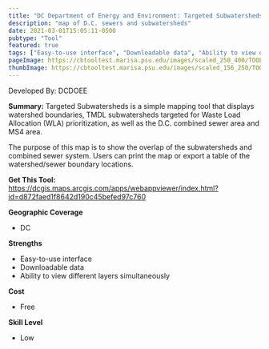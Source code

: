 ```yaml
---
title: "DC Department of Energy and Environment: Targeted Subwatersheds"
description: "map of D.C. sewers and subwatersheds"
date: 2021-03-01T15:05:11-0500
pubtype: "Tool"
featured: true
tags: ["Easy-to-use interface", "Downloadable data", "Ability to view different layers simultaneously"]
pageImage: https://cbtooltest.marisa.psu.edu/images/scaled_250_400/TOOLID_45.1_ScreenCapture-1.png
thumbImage: https://cbtooltest.marisa.psu.edu/images/scaled_156_250/TOOLID_45.1_ScreenCapture-1.png
---
```

Developed By: DCDOEE

**Summary:** Targeted Subwatersheds is a simple mapping tool that displays watershed boundaries, TMDL subwatersheds targeted for Waste Load Allocation (WLA) prioritization, as well as the D.C. combined sewer area and MS4 area. 

The purpose of this map is to show the overlap of the subwatersheds and combined sewer system. Users can print the map or export a table of the watershed/sewer boundary locations.


__**Get This Tool:**__ https://dcgis.maps.arcgis.com/apps/webappviewer/index.html?id=d872faed1f8642d190c45befed97c760


__**Geographic Coverage**__
- DC

__**Strengths**__
-  Easy-to-use interface
-   Downloadable data
-   Ability to view different layers simultaneously

__**Cost**__
- Free

__**Skill Level**__
- Low
